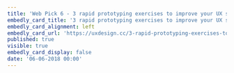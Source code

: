 ```yaml
---
title: 'Web Pick 6 - 3 rapid prototyping exercises to improve your UX skills'
embedly_card_title: '3 rapid prototyping exercises to improve your UX skills'
embedly_card_alignment: left
embedly_card_url: 'https://uxdesign.cc/3-rapid-prototyping-exercises-to-improve-your-skills-in-ux-design-f2c8b2d690b3'
published: true
visible: true
embedly_card_display: false
date: '06-06-2018 00:00'
---
```

